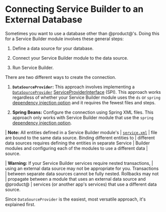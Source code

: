# Connecting Service Builder to an External Database 

Sometimes you want to use a database other than @product@'s. Doing this for a Service Builder module involves these general steps:

1.  Define a data source for your database. 

2.  Connect your Service Builder module to the data source. 

3.  Run Service Builder. 

There are two different ways to create the connection.

1.  **`DataSourceProvider`:** This approach involves implementing a
    [`DataSourceProvider`](@platform-ref@/7.2-latest/javadocs/portal-kernel/com/liferay/portal/kernel/dao/jdbc/DataSourceProvider.html)
    [ServiceProviderInterface](https://docs.oracle.com/javase/tutorial/sound/SPI-intro.html)
    (SPI). This approach works regardless of whether your Service Builder module uses the `ds` or `spring`
    [dependency injection option](/docs/7-2/appdev/-/knowledge_base/a/defining-global-service-information#dependency-injector)
    and it requires the fewest files and steps.  

2.  **Spring Beans:** Configure the connection using Spring XML files. This 
    approach only works with Service Builder module that use the `spring` [dependency injection option](/docs/7-2/appdev/-/knowledge_base/a/defining-global-service-information#dependency-injector). 

| **Note:** All entities defined in a Service Builder module's
| [`service.xml`](/docs/7-2/appdev/-/knowledge_base/a/creating-the-service-xml-file) 
| file are bound to the same data source. Binding different entities to
| different data sources requires defining the entities in separate Service
| Builder modules and configuring each of the modules to use a different data
| source.

| **Warning:** If your Service Builder services require nested transactions, 
| using an external data source may not be appropriate for you. Transactions
| between separate data sources cannot be fully nested. Rollbacks may not
| propagate between a module that uses an external data source and @product@
| services (or another app's services) that use a different data source. 

Since `DataSourceProvider` is the easiest, most versatile approach, it's
explained first. 
